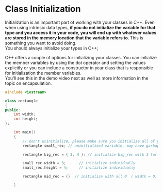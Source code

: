 # Class Initialization
Initialization is an important part of working with your classes in C++. 
Even when using intrinsic data types, **if you do not initialize the variable for that type
and you access it in your code, you will end up with whatever values are stored in the memory location
that the variable refers to**.  This is something you want to avoid doing.  
You should always initialize your types in C++;

C++ offers a couple of options for initializing your classes.  You can initialize the member
variables by using the dot operator and setting the values explicitly or you can include
a constructor in your class that is responsible for initialization the member variables.  
You'll see this in the demo video next as well as more information in the topic on encapsulation.
```cpp
#include <iostream>

class rectangle
{
public:
	int width;
	int height;
};

	int main()
	{ 
		// don't uninitialize, please make sure you initialize all of your local variables
		rectangle small_rec; // uninitialized variable, may have garbage value in it

		rectangle big_rec = { 3, 4 }; // initialize big_rec with 3 for width, 4 for height

		small_rec.width = 3;      // initialize individually
		small_rec.height = 4;     // initialize individually

		rectangle mid_rec = {}  // initialize with all 0  ( width = 0, height = 0;

	}
  ```
